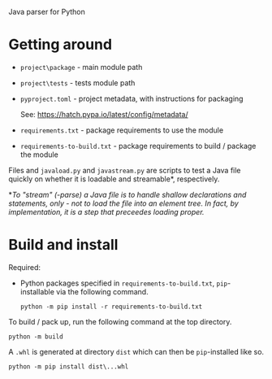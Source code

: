 Java parser for Python

# Getting around

- `project\package` - main module path

- `project\tests`   - tests module path

- `pyproject.toml` - project metadata, with instructions for packaging

  See: https://hatch.pypa.io/latest/config/metadata/

- `requirements.txt` - package requirements to use the module

- `requirements-to-build.txt` - package requirements to build / package the module

Files and `javaload.py` and `javastream.py` are scripts to test a Java file quickly on whether it is loadable and streamable\*, respectively.

\*_To "stream" (-parse) a Java file is to handle shallow declarations and statements, only - not to load the file into an element tree. In fact, by implementation, it is a step that preceedes loading proper._

# Build and install

Required:

- Python packages specified in `requirements-to-build.txt`, `pip`-installable via the following command.

  ```
  python -m pip install -r requirements-to-build.txt
  ```

To build / pack up, run the following command at the top directory.

```
python -m build
```

A `.whl` is generated at directory `dist` which can then be `pip`-installed like so.

```
python -m pip install dist\...whl
```
